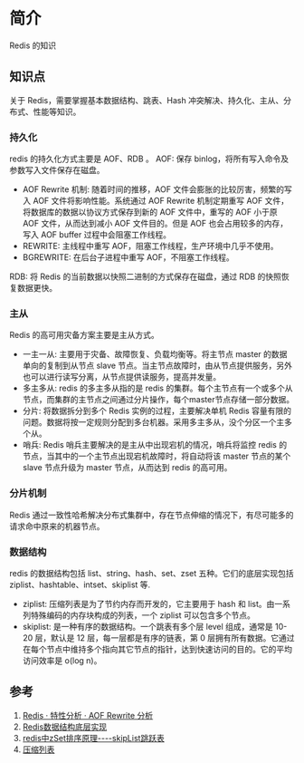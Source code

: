 # 简介
Redis 的知识

## 知识点
关于 Redis，需要掌握基本数据结构、跳表、Hash 冲突解决、持久化、主从、分布式、性能等知识。

### 持久化
redis 的持久化方式主要是 AOF、RDB 。
AOF: 保存 binlog，将所有写入命令及参数写入文件保存在磁盘。
- AOF Rewrite 机制: 随着时间的推移，AOF 文件会膨胀的比较厉害，频繁的写入 AOF 文件将影响性能。系统通过 AOF Rewrite 机制定期重写 AOF 文件，将数据库的数据以协议方式保存到新的 AOF 文件中，重写的 AOF 小于原 AOF 文件，从而达到减小 AOF 文件目的。但是 AOF 也会占用较多的内存，写入 AOF buffer 过程中会阻塞工作线程。
- REWRITE: 主线程中重写 AOF，阻塞工作线程，生产环境中几乎不使用。
- BGREWRITE: 在后台子进程中重写 AOF，不阻塞工作线程。

RDB: 将 Redis 的当前数据以快照二进制的方式保存在磁盘，通过 RDB 的快照恢复数据更快。

### 主从
Redis 的高可用灾备方案主要是主从方式。
- 一主一从: 主要用于灾备、故障恢复、负载均衡等。将主节点 master 的数据单向的复制到从节点 slave 节点。当主节点故障时，由从节点提供服务，另外也可以进行读写分离，从节点提供读服务，提高并发量。
- 多主多从: redis 的多主多从指的是 redis 的集群。每个主节点有一个或多个从节点，而集群的主节点之间通过分片操作，每个master节点存储一部分数据。
- 分片: 将数据拆分到多个 Redis 实例的过程，主要解决单机 Redis 容量有限的问题。数据将按一定规则分配到多台机器。采用多主多从，没个分区一个主多个从。
- 哨兵: Redis 哨兵主要解决的是主从中出现宕机的情况，哨兵将监控 redis 的节点，当其中的一个主节点出现宕机故障时，将自动将该 master 节点的某个 slave 节点升级为 master 节点，从而达到 redis 的高可用。

### 分片机制
Redis 通过一致性哈希解决分布式集群中，存在节点伸缩的情况下，有尽可能多的请求命中原来的机器节点。

### 数据结构
redis 的数据结构包括 list、string、hash、set、zset 五种。它们的底层实现包括 ziplist、hashtable、intset、skiplist 等.
- ziplist: 压缩列表是为了节约内存而开发的，它主要用于 hash 和 list。由一系列特殊编码的内存块构成的列表，一个 ziplist 可以包含多个节点。
- skiplist: 是一种有序的数据结构。一个跳表有多个层 level 组成，通常是 10-20 层，默认是 12 层，每一层都是有序的链表，第 0 层拥有所有数据。它通过在每个节点中维持多个指向其它节点的指针，达到快速访问的目的。它的平均访问效率是 o(log n)。

## 参考
1. [Redis · 特性分析 · AOF Rewrite 分析](http://mysql.taobao.org/monthly/2016/03/05/)
2. [Redis数据结构底层实现](https://segmentfault.com/a/1190000040206818)
3. [redis中zSet排序原理----skipList跳跃表](https://segmentfault.com/a/1190000022320734)
4. [压缩列表](https://redisbook.readthedocs.io/en/latest/compress-datastruct/ziplist.html)